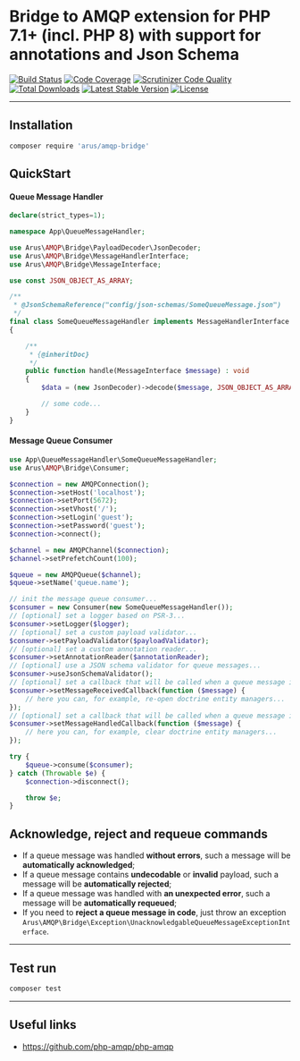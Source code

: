 # Bridge to AMQP extension for PHP 7.1+ (incl. PHP 8) with support for annotations and Json Schema

[![Build Status](https://circleci.com/gh/autorusltd/amqp-bridge.svg?style=shield)](https://circleci.com/gh/autorusltd/amqp-bridge)
[![Code Coverage](https://scrutinizer-ci.com/g/autorusltd/amqp-bridge/badges/coverage.png?b=master)](https://scrutinizer-ci.com/g/autorusltd/amqp-bridge/?branch=master)
[![Scrutinizer Code Quality](https://scrutinizer-ci.com/g/autorusltd/amqp-bridge/badges/quality-score.png?b=master)](https://scrutinizer-ci.com/g/autorusltd/amqp-bridge/?branch=master)
[![Total Downloads](https://poser.pugx.org/arus/amqp-bridge/downloads?format=flat)](https://packagist.org/packages/arus/amqp-bridge)
[![Latest Stable Version](https://poser.pugx.org/arus/amqp-bridge/v/stable?format=flat)](https://packagist.org/packages/arus/amqp-bridge)
[![License](https://poser.pugx.org/arus/amqp-bridge/license?format=flat)](https://packagist.org/packages/arus/amqp-bridge)

---

## Installation

```bash
composer require 'arus/amqp-bridge'
```

## QuickStart

#### Queue Message Handler

```php
declare(strict_types=1);

namespace App\QueueMessageHandler;

use Arus\AMQP\Bridge\PayloadDecoder\JsonDecoder;
use Arus\AMQP\Bridge\MessageHandlerInterface;
use Arus\AMQP\Bridge\MessageInterface;

use const JSON_OBJECT_AS_ARRAY;

/**
 * @JsonSchemaReference("config/json-schemas/SomeQueueMessage.json")
 */
final class SomeQueueMessageHandler implements MessageHandlerInterface
{

    /**
     * {@inheritDoc}
     */
    public function handle(MessageInterface $message) : void
    {
        $data = (new JsonDecoder)->decode($message, JSON_OBJECT_AS_ARRAY);

        // some code...
    }
}
```

#### Message Queue Consumer

```php
use App\QueueMessageHandler\SomeQueueMessageHandler;
use Arus\AMQP\Bridge\Consumer;

$connection = new AMQPConnection();
$connection->setHost('localhost');
$connection->setPort(5672);
$connection->setVhost('/');
$connection->setLogin('guest');
$connection->setPassword('guest');
$connection->connect();

$channel = new AMQPChannel($connection);
$channel->setPrefetchCount(100);

$queue = new AMQPQueue($channel);
$queue->setName('queue.name');

// init the message queue consumer...
$consumer = new Consumer(new SomeQueueMessageHandler());
// [optional] set a logger based on PSR-3...
$consumer->setLogger($logger);
// [optional] set a custom payload validator...
$consumer->setPayloadValidator($payloadValidator);
// [optional] set a custom annotation reader...
$consumer->setAnnotationReader($annotationReader);
// [optional] use a JSON schema validator for queue messages...
$consumer->useJsonSchemaValidator();
// [optional] set a callback that will be called when a queue message is received...
$consumer->setMessageReceivedCallback(function ($message) {
    // here you can, for example, re-open doctrine entity managers...
});
// [optional] set a callback that will be called when a queue message is handled...
$consumer->setMessageHandledCallback(function ($message) {
    // here you can, for example, clear doctrine entity managers...
});

try {
    $queue->consume($consumer);
} catch (Throwable $e) {
    $connection->disconnect();

    throw $e;
}
```

## Acknowledge, reject and requeue commands

* If a queue message was handled **without errors**, such a message will be **automatically acknowledged**;
* If a queue message contains **undecodable** or **invalid** payload, such a message will be **automatically rejected**;
* If a queue message was handled with **an unexpected error**, such a message will be **automatically requeued**;
* If you need to **reject a queue message in code**, just throw an exception `Arus\AMQP\Bridge\Exception\UnacknowledgableQueueMessageExceptionInterface`.

---

## Test run

```bash
composer test
```

---

## Useful links

* https://github.com/php-amqp/php-amqp
